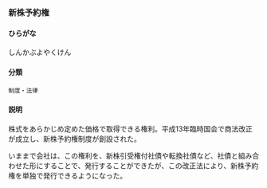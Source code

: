 <div style="display:none;">

## [あ行](securities-terms?id=あ行)
## [か行](securities-terms?id=か行)
## [さ行](securities-terms?id=さ行)

</div>

### 新株予約権

#### ひらがな

しんかぶよやくけん

#### 分類

`制度・法律`

#### 説明

株式をあらかじめ定めた価格で取得できる権利。平成13年臨時国会で商法改正が成立し、新株予約権制度が創設された。
 
いままで会社は、この権利を、新株引受権付社債や転換社債など、社債と組み合わせた形にすることで、発行することができたが、この改正法により、新株予約権を単独で発行できるようになった。

<div style="display:none;">

## [た行](securities-terms?id=た行)
## [な行](securities-terms?id=な行)
## [は行](securities-terms?id=は行)
## [ま行](securities-terms?id=ま行)
## [や行](securities-terms?id=や行)
## [ら行](securities-terms?id=ら行)
## [わ行](securities-terms?id=わ行)
## [英数字・記号](securities-terms?id=英数字・記号)

</div>

